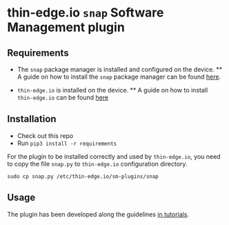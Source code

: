 # thin-edge.io `snap` Software Management plugin

## Requirements

* The `snap` package manager is installed and configured on the device.
  ** A guide on how to install the `snap` package manager can be found [here](https://snapcraft.io/docs).

* `thin-edge.io` is installed on the device.
  ** A guide on how to install `thin-edge.io` can be found [here](https://thin-edge.github.io/thin-edge.io/html/howto-guides/002_installation.html)

## Installation

* Check out this repo
* Run `pip3 install -r requirements`

For the plugin to be installed correctly and used by `thin-edge.io`, you need to copy the file `snap.py` to `thin-edge.io` configuration directory.

```shell
sudo cp snap.py /etc/thin-edge.io/sm-plugins/snap
```

## Usage

The plugin has been developed along the guidelines [in tutorials](https://thin-edge.github.io/thin-edge.io/html/tutorials/write-my-software-management-plugin.html).
